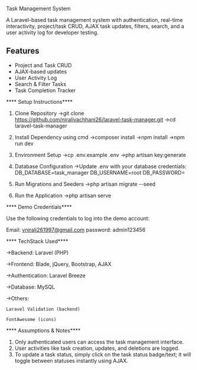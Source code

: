Task Management System

A Laravel-based task management system with authentication, real-time interactivity, project/task CRUD, AJAX task updates, filters, search, and a user activity log for developer testing.

## Features
- Project and Task CRUD
- AJAX-based updates
- User Activity Log
- Search & Filter Tasks
- Task Completion Tracker

**** Setup Instructions****

1. Clone Repository
   ->git clone https://github.com/niralivachhani26/laravel-task-manager.git
   ->cd laravel-task-manager

2. Install Dependency using cmd
   ->composer install
   ->npm install
   ->npm run dev

3. Environment Setup
   ->cp .env.example .env
   ->php artisan key:generate

4. Database Configuration
   ->Update .env with your database credentials:
	DB_DATABASE=task_manager
	DB_USERNAME=root
	DB_PASSWORD=

5. Run Migrations and Seeders
   ->php artisan migrate --seed

6. Run the Application
   ->php artisan serve


**** Demo Credentials****

Use the following credentials to log into the demo account:

Email: vnirali261997@gmail.com
password: admin123456


**** TechStack Used****

 ->Backend: Laravel (PHP)

 ->Frontend: Blade, jQuery, Bootstrap, AJAX

 ->Authentication: Laravel Breeze

 ->Database: MySQL

 ->Others:

	Laravel Validation (backend)

	FontAwesome (icons)


**** Assumptions & Notes****

  1. Only authenticated users can access the task management interface.
  2. User activities like task creation, updates, and deletions are logged.
  3. To update a task status, simply click on the task status badge/text; it will toggle between statuses instantly using AJAX.

